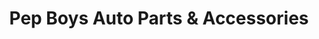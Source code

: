 ---
title: "Pep Boys Auto Parts & Accessories"
url: /panama-city/pep-boys-auto-parts-und-accessories/
shop: Autowerkstatt
---
